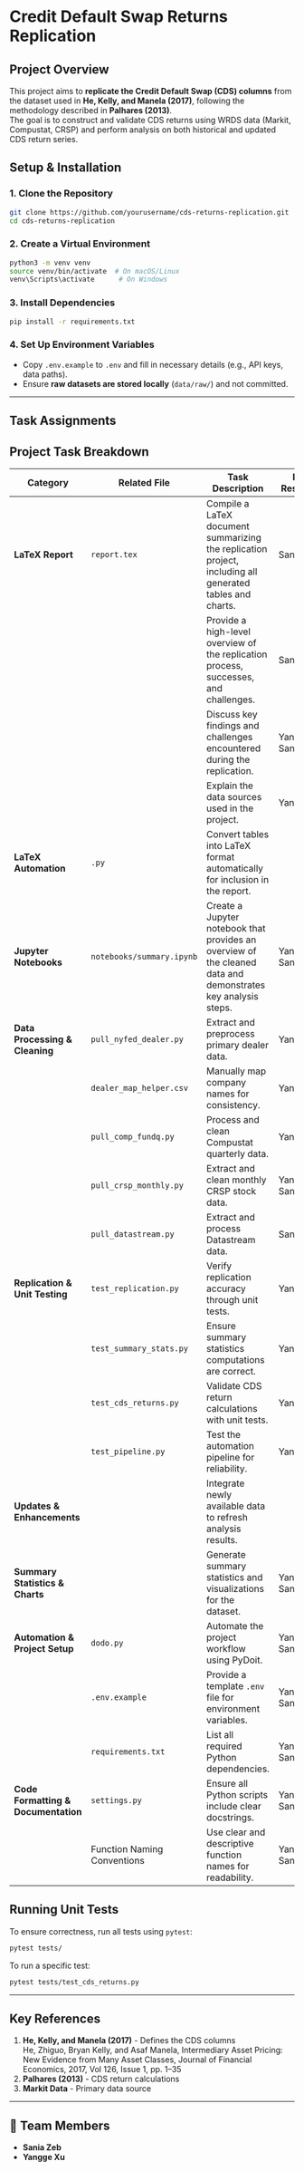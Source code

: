 
# Credit Default Swap Returns Replication

## Project Overview  
This project aims to **replicate the Credit Default Swap (CDS) columns** from the dataset used in **He, Kelly, and Manela (2017)**, following the methodology described in **Palhares (2013)**.  
The goal is to construct and validate CDS returns using WRDS data (Markit, Compustat, CRSP) and perform analysis on both historical and updated CDS return series.


## **Setup & Installation**
### **1. Clone the Repository**
```bash
git clone https://github.com/yourusername/cds-returns-replication.git
cd cds-returns-replication
```

### **2️. Create a Virtual Environment**
```bash
python3 -m venv venv
source venv/bin/activate  # On macOS/Linux
venv\Scripts\activate      # On Windows
```

### **3. Install Dependencies**
```bash
pip install -r requirements.txt
```

### **4. Set Up Environment Variables**
- Copy `.env.example` to `.env` and fill in necessary details (e.g., API keys, data paths).
- Ensure **raw datasets are stored locally** (`data/raw/`) and not committed.

---

## **Task Assignments**
## Project Task Breakdown

| **Category**                  | **Related File**             | **Task Description**                                                              | **Person Responsible** | **Status** |
|--------------------------------|-----------------------------|----------------------------------------------------------------------------------|------------------------|------------|
| **LaTeX Report**               | `report.tex`                | Compile a LaTeX document summarizing the replication project, including all generated tables and charts. | Sania                  |            |
|                                |                             | Provide a high-level overview of the replication process, successes, and challenges. | Sania                  |            |
|                                |                             | Discuss key findings and challenges encountered during the replication.           | Yangge & Sania         |            |
|                                |                             | Explain the data sources used in the project.                                    | Yangge                 |            |
| **LaTeX Automation**           | `.py`                       | Convert tables into LaTeX format automatically for inclusion in the report.      |                        |            |
| **Jupyter Notebooks**          | `notebooks/summary.ipynb`   | Create a Jupyter notebook that provides an overview of the cleaned data and demonstrates key analysis steps. | Yangge & Sania | One notebook should be sufficient as datasets are interconnected. |
| **Data Processing & Cleaning** | `pull_nyfed_dealer.py`      | Extract and preprocess primary dealer data.                                      | Yangge                 | ✅ Completed |
|                                | `dealer_map_helper.csv`     | Manually map company names for consistency.                                     | Yangge                 | ✅ NA stocks finished |
|                                | `pull_comp_fundq.py`        | Process and clean Compustat quarterly data.                                      | Yangge                 |            |
|                                | `pull_crsp_monthly.py`      | Extract and clean monthly CRSP stock data.                                      | Yangge & Sania         |            |
|                                | `pull_datastream.py`        | Extract and process Datastream data.                                            | Sania                  |            |
| **Replication & Unit Testing** | `test_replication.py`       | Verify replication accuracy through unit tests.                                 | Yangge                 | 🔄 In progress |
|                                | `test_summary_stats.py`     | Ensure summary statistics computations are correct.                             | Yangge/Sania           |            |
|                                | `test_cds_returns.py`       | Validate CDS return calculations with unit tests.                              | Yangge/Sania           |            |
|                                | `test_pipeline.py`          | Test the automation pipeline for reliability.                                  | Yangge/Sania           |            |
| **Updates & Enhancements**     |                             | Integrate newly available data to refresh analysis results.                     |                        |            |
| **Summary Statistics & Charts**|                             | Generate summary statistics and visualizations for the dataset.                 | Yangge & Sania         | ❓ Can we base this on a table from the paper? |
| **Automation & Project Setup** | `dodo.py`                   | Automate the project workflow using PyDoit.                                     | Yangge & Sania         |            |
|                                | `.env.example`              | Provide a template `.env` file for environment variables.                        | Yangge & Sania         |            |
|                                | `requirements.txt`          | List all required Python dependencies.                                          | Yangge & Sania         |            |
| **Code Formatting & Documentation** | `settings.py`         | Ensure all Python scripts include clear docstrings.                             | Yangge & Sania         |            |
|                                | Function Naming Conventions | Use clear and descriptive function names for readability.                        | Yangge & Sania         |            |


## **Running Unit Tests**
To ensure correctness, run all tests using `pytest`:
```bash
pytest tests/
```
To run a specific test:
```bash
pytest tests/test_cds_returns.py
```

---

## **Key References**
1. **He, Kelly, and Manela (2017)** - Defines the CDS columns  
He, Zhiguo, Bryan Kelly, and Asaf Manela, Intermediary Asset Pricing: New Evidence from Many Asset Classes, Journal of Financial Economics, 2017, Vol 126, Issue 1, pp. 1–35
2. **Palhares (2013)** - CDS return calculations  
3. **Markit Data** - Primary data source  

---

## 👥 **Team Members**
- **Sania Zeb** 
- **Yangge Xu** 
